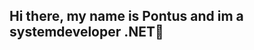 ## Hi there, my name is Pontus and im a systemdeveloper .NET👋

<!--

- 🔭 I’m currently working on the Staffan App
- 🌱 I’m currently learning XAML and MAUI
- 👯 I’m looking to collaborate on cool projects

-->
